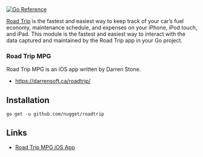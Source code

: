 [![Go Reference](https://pkg.go.dev/badge/github.com/nugget/roadtrip.svg)](https://pkg.go.dev/github.com/nugget/roadtrip)

[Road Trip](https://darrensoft.ca/roadtrip/) is the fastest and easiest way to keep track of your car’s fuel economy, maintenance schedule, and expenses on your iPhone, iPod touch, and iPad. This module is the fastest and easiest way to interact with the data captured and maintained by the Road Trip app in your Go project.

### Road Trip MPG

Road Trip MPG is an iOS app written by Darren Stone.

* https://darrensoft.ca/roadtrip/

## Installation

`go get -u github.com/nugget/roadtrip`


## Links

- [Road Trip MPG iOS App](https://darrensoft.ca/roadtrip/)
